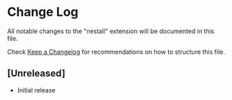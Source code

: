# Change Log

All notable changes to the "nestall" extension will be documented in this file.

Check [Keep a Changelog](http://keepachangelog.com/) for recommendations on how to structure this file.

## [Unreleased]

- Initial release